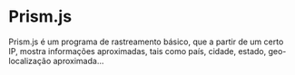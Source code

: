 # Prism.js
Prism.js é um programa de rastreamento básico, que a partir de um certo IP, mostra informações aproximadas, tais como país, cidade, estado, geo-localização aproximada...
